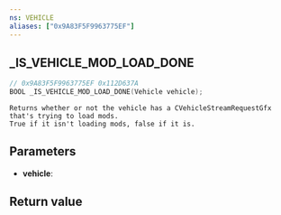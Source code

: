 ```yaml
---
ns: VEHICLE
aliases: ["0x9A83F5F9963775EF"]
---
```

## _IS_VEHICLE_MOD_LOAD_DONE

```c
// 0x9A83F5F9963775EF 0x112D637A
BOOL _IS_VEHICLE_MOD_LOAD_DONE(Vehicle vehicle);
```

```
Returns whether or not the vehicle has a CVehicleStreamRequestGfx that's trying to load mods.  
True if it isn't loading mods, false if it is.  
```

## Parameters
* **vehicle**: 

## Return value
